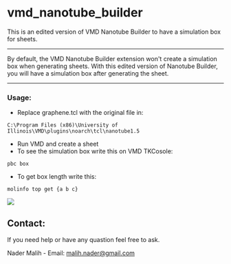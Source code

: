 # vmd_nanotube_builder

This is an edited version of VMD Nanotube Builder to have a simulation box for sheets.

-------------

By default, the VMD Nanotube Builder extension won't create a simulation box when generating sheets. With this edited version of Nanotube Builder, you will have a simulation box after generating the sheet.

-------------
### Usage:
- Replace graphene.tcl with the original file in:
```
C:\Program Files (x86)\University of Illinois\VMD\plugins\noarch\tcl\nanotube1.5
```
- Run VMD and create a sheet
- To see the simulation box write this on VMD TKCosole:
```
pbc box
```
- To get box length write this:
```
molinfo top get {a b c}
```
![](https://iili.io/HPi6iqF.png)

## Contact:
If you need help or have any quastion feel free to ask.

Nader Malih - Email: malih.nader@gmail.com
